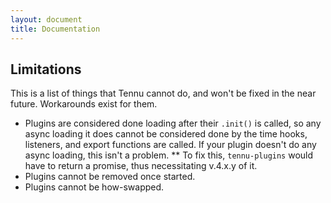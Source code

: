 ```yaml
---
layout: document
title: Documentation
---
```


## Limitations

This is a list of things that Tennu cannot do, and won't be fixed in the near future. Workarounds
exist for them.

* Plugins are considered done loading after their `.init()` is called, so any async loading it does
  cannot be considered done by the time hooks, listeners, and export functions are called.
  If your plugin doesn't do any async loading, this isn't a problem.
** To fix this, `tennu-plugins` would have to return a promise, thus necessitating v.4.x.y of it.
* Plugins cannot be removed once started.
* Plugins cannot be how-swapped.